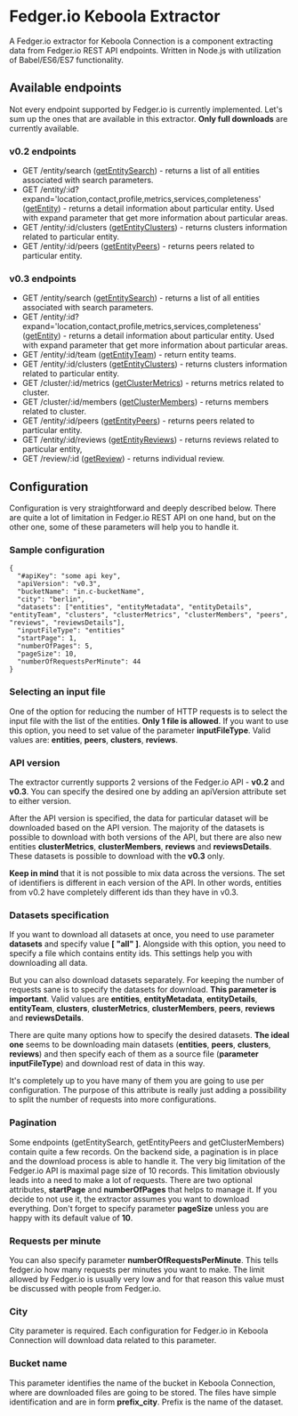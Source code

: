 # Fedger.io Keboola Extractor

A Fedger.io extractor for Keboola Connection is a component extracting data from Fedger.io REST API endpoints. Written in Node.js with utilization of Babel/ES6/ES7 functionality.

## Available endpoints

Not every endpoint supported by Fedger.io is currently implemented. Let's sum up the ones that are available in this extractor. **Only full downloads** are currently available.

### v0.2 endpoints

* GET /entity/search ([getEntitySearch](https://chef.fedger.io/v0.2/docs/#!/entity/get_entity_search)) - returns a list of all entities associated with search parameters.  
* GET /entity/:id?expand='location,contact,profile,metrics,services,completeness' ([getEntity](https://chef.fedger.io/v0.2/docs/#!/entity/get_entity_id)) - returns a detail information about particular entity. Used with expand parameter that get more information about particular areas.
* GET /entity/:id/clusters ([getEntityClusters](https://chef.fedger.io/v0.2/docs/#!/entity/get_entity_id_clusters)) - returns clusters information related to particular entity.
* GET /entity/:id/peers ([getEntityPeers](https://chef.fedger.io/v0.2/docs/#!/entity/get_entity_id_peers)) - returns peers related to particular entity.

### v0.3 endpoints

* GET /entity/search ([getEntitySearch](https://chef.fedger.io/v0.3/docs/#!/entity/get_entity_search)) - returns a list of all entities associated with search parameters.  
* GET /entity/:id?expand='location,contact,profile,metrics,services,completeness' ([getEntity](https://chef.fedger.io/v0.3/docs/#!/entity/get_entity_id)) - returns a detail information about particular entity. Used with expand parameter that get more information about particular areas.
* GET /entity/:id/team ([getEntityTeam](https://chef.fedger.io/v0.3/docs/#!/entity/get_entity_id_team)) - return entity teams.
* GET /entity/:id/clusters ([getEntityClusters](https://chef.fedger.io/v0.3/docs/#!/entity/get_entity_id_clusters)) - returns clusters information related to particular entity.
* GET /cluster/:id/metrics ([getClusterMetrics](https://chef.fedger.io/v0.3/docs/#!/cluster/get_cluster_id_metrics)) - returns metrics related to cluster.
* GET /cluster/:id/members ([getClusterMembers](https://chef.fedger.io/v0.3/docs/#!/cluster/get_cluster_id_members)) - returns members related to cluster.
* GET /entity/:id/peers ([getEntityPeers](https://chef.fedger.io/v0.3/docs/#!/entity/get_entity_id_peers)) - returns peers related to particular entity.
* GET /entity/:id/reviews ([getEntityReviews](https://chef.fedger.io/v0.3/docs/#!/entity/get_entity_id_reviews)) - returns reviews related to particular entity,
* GET /review/:id ([getReview](https://chef.fedger.io/v0.3/docs/#!/review/get_review_id)) - returns individual review.

## Configuration

Configuration is very straightforward and deeply described below. There are quite a lot of limitation in Fedger.io REST API on one hand, but on the other one, some of these parameters will help you to handle it.

### Sample configuration

    {
      "#apiKey": "some api key",
      "apiVersion": "v0.3",
      "bucketName": "in.c-bucketName",
      "city": "berlin",
      "datasets": ["entities", "entityMetadata", "entityDetails", "entityTeam", "clusters", "clusterMetrics", "clusterMembers", "peers", "reviews", "reviewsDetails"],
      "inputFileType": "entities"
      "startPage": 1,
      "numberOfPages": 5,
      "pageSize": 10,
      "numberOfRequestsPerMinute": 44
    }

### Selecting an input file

One of the option for reducing the number of HTTP requests is to select the input file with the list of the entities. **Only 1 file is allowed**. If you want to use this option, you need to set value of the parameter **inputFileType**. Valid values are: **entities**, **peers**, **clusters**, **reviews**.

### API version

The extractor currently supports 2 versions of the Fedger.io API - **v0.2** and **v0.3**. You can specify the desired one by adding an apiVersion attribute set to either version.

After the API version is specified, the data for particular dataset will be downloaded based on the API version. The majority of the datasets is possible to download with both versions of the API, but there are also new entities **clusterMetrics**, **clusterMembers**, **reviews** and **reviewsDetails**. These datasets is possible to download with the **v0.3** only.

**Keep in mind** that it is not possible to mix data across the versions. The set of identifiers is different in each version of the API. In other words, entities from v0.2 have completely different ids than they have in v0.3.

### Datasets specification

If you want to download all datasets at once, you need to use parameter **datasets** and specify value **[ "all" ]**. Alongside with this option, you need to specify a file which contains entity ids. This settings help you with downloading all data.

But you can also download datasets separately. For keeping the number of requests sane is to specify the datasets for download. **This parameter is important**. Valid values are **entities**, **entityMetadata**, **entityDetails**, **entityTeam**, **clusters**, **clusterMetrics**, **clusterMembers**, **peers**, **reviews** and **reviewsDetails**.

There are quite many options how to specify the desired datasets. **The ideal one** seems to be downloading main datasets (**entities**, **peers**, **clusters**, **reviews**) and then specify each of them as a source file (**parameter inputFileType**) and download rest of data in this way.

It's completely up to you have many of them you are going to use per configuration. The purpose of this attribute is really just adding a possibility to split the number of requests into more configurations.

### Pagination

Some endpoints (getEntitySearch, getEntityPeers and getClusterMembers) contain quite a few records. On the backend side, a pagination is in place and the download process is able to handle it. The very big limitation of the Fedger.io API is maximal page size of 10 records. This limitation obviously leads into a need to make a lot of requests. There are two optional attributes, **startPage** and **numberOfPages** that helps to manage it. If you decide to not use it, the extractor assumes you want to download everything. Don't forget to specify parameter **pageSize** unless you are happy with its default value of **10**.

### Requests per minute

You can also specify parameter **numberOfRequestsPerMinute**. This tells fedger.io how many requests per minutes you want to make. The limit allowed by Fedger.io is usually very low and for that reason this value must be discussed with people from Fedger.io.


### City

City parameter is required. Each configuration for Fedger.io in Keboola Connection will download data related to this parameter.

### Bucket name

This parameter identifies the name of the bucket in Keboola Connection, where are downloaded files are going to be stored. The files have simple identification and are in form **prefix_city**. Prefix is the name of the dataset.
